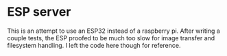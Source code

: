 # ESP server

This is an attempt to use an ESP32 instead of a raspberry pi. After writing a couple tests, the ESP proofed to be much too slow for image transfer and filesystem handling. I left the code here though for reference.
